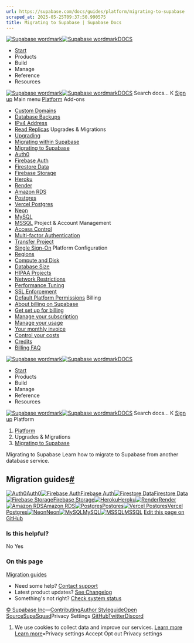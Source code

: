 ```yaml
---
url: https://supabase.com/docs/guides/platform/migrating-to-supabase
scraped_at: 2025-05-25T09:37:50.990575
title: Migrating to Supabase | Supabase Docs
---
```


[![Supabase wordmark](https://supabase.com/docs/_next/image?url=%2Fdocs%2Fsupabase-dark.svg&w=256&q=75)![Supabase wordmark](https://supabase.com/docs/_next/image?url=%2Fdocs%2Fsupabase-light.svg&w=256&q=75)DOCS](https://supabase.com/docs)
  * [Start](https://supabase.com/docs/guides/getting-started)
  * Products 
  * Build 
  * Manage 
  * Reference 
  * Resources 


[![Supabase wordmark](https://supabase.com/docs/_next/image?url=%2Fdocs%2Fsupabase-dark.svg&w=256&q=75)![Supabase wordmark](https://supabase.com/docs/_next/image?url=%2Fdocs%2Fsupabase-light.svg&w=256&q=75)DOCS](https://supabase.com/docs)
Search docs...
K
[Sign up](https://supabase.com/dashboard)
Main menu
[Platform](https://supabase.com/docs/guides/platform)
Add-ons
  * [Custom Domains](https://supabase.com/docs/guides/platform/custom-domains)
  * [Database Backups](https://supabase.com/docs/guides/platform/backups)
  * [IPv4 Address](https://supabase.com/docs/guides/platform/ipv4-address)
  * [Read Replicas](https://supabase.com/docs/guides/platform/read-replicas)
Upgrades & Migrations
  * [Upgrading](https://supabase.com/docs/guides/platform/upgrading)
  * [Migrating within Supabase](https://supabase.com/docs/guides/platform/migrating-within-supabase)
  * [Migrating to Supabase](https://supabase.com/docs/guides/platform/migrating-to-supabase)
  * [Auth0](https://supabase.com/docs/guides/platform/migrating-to-supabase/auth0)
  * [Firebase Auth](https://supabase.com/docs/guides/platform/migrating-to-supabase/firebase-auth)
  * [Firestore Data](https://supabase.com/docs/guides/platform/migrating-to-supabase/firestore-data)
  * [Firebase Storage](https://supabase.com/docs/guides/platform/migrating-to-supabase/firebase-storage)
  * [Heroku](https://supabase.com/docs/guides/platform/migrating-to-supabase/heroku)
  * [Render](https://supabase.com/docs/guides/platform/migrating-to-supabase/render)
  * [Amazon RDS](https://supabase.com/docs/guides/platform/migrating-to-supabase/amazon-rds)
  * [Postgres](https://supabase.com/docs/guides/platform/migrating-to-supabase/postgres)
  * [Vercel Postgres](https://supabase.com/docs/guides/platform/migrating-to-supabase/vercel-postgres)
  * [Neon](https://supabase.com/docs/guides/platform/migrating-to-supabase/neon)
  * [MySQL](https://supabase.com/docs/guides/platform/migrating-to-supabase/mysql)
  * [MSSQL](https://supabase.com/docs/guides/platform/migrating-to-supabase/mssql)
Project & Account Management
  * [Access Control](https://supabase.com/docs/guides/platform/access-control)
  * [Multi-factor Authentication](https://supabase.com/docs/guides/platform/multi-factor-authentication)
  * [Transfer Project](https://supabase.com/docs/guides/platform/project-transfer)
  * [Single Sign-On](https://supabase.com/docs/guides/platform/sso)
Platform Configuration
  * [Regions](https://supabase.com/docs/guides/platform/regions)
  * [Compute and Disk](https://supabase.com/docs/guides/platform/compute-and-disk)
  * [Database Size](https://supabase.com/docs/guides/platform/database-size)
  * [HIPAA Projects](https://supabase.com/docs/guides/platform/hipaa-projects)
  * [Network Restrictions](https://supabase.com/docs/guides/platform/network-restrictions)
  * [Performance Tuning](https://supabase.com/docs/guides/platform/performance)
  * [SSL Enforcement](https://supabase.com/docs/guides/platform/ssl-enforcement)
  * [Default Platform Permissions](https://supabase.com/docs/guides/platform/permissions)
Billing
  * [About billing on Supabase](https://supabase.com/docs/guides/platform/billing-on-supabase)
  * [Get set up for billing](https://supabase.com/docs/guides/platform/get-set-up-for-billing)
  * [Manage your subscription](https://supabase.com/docs/guides/platform/manage-your-subscription)
  * [Manage your usage](https://supabase.com/docs/guides/platform/manage-your-usage)
  * [Your monthly invoice](https://supabase.com/docs/guides/platform/your-monthly-invoice)
  * [Control your costs](https://supabase.com/docs/guides/platform/cost-control)
  * [Credits](https://supabase.com/docs/guides/platform/credits)
  * [Billing FAQ](https://supabase.com/docs/guides/platform/billing-faq)


[![Supabase wordmark](https://supabase.com/docs/_next/image?url=%2Fdocs%2Fsupabase-dark.svg&w=256&q=75)![Supabase wordmark](https://supabase.com/docs/_next/image?url=%2Fdocs%2Fsupabase-light.svg&w=256&q=75)DOCS](https://supabase.com/docs)
  * [Start](https://supabase.com/docs/guides/getting-started)
  * Products 
  * Build 
  * Manage 
  * Reference 
  * Resources 


[![Supabase wordmark](https://supabase.com/docs/_next/image?url=%2Fdocs%2Fsupabase-dark.svg&w=256&q=75)![Supabase wordmark](https://supabase.com/docs/_next/image?url=%2Fdocs%2Fsupabase-light.svg&w=256&q=75)DOCS](https://supabase.com/docs)
Search docs...
K
[Sign up](https://supabase.com/dashboard)
Platform
  1. [Platform](https://supabase.com/docs/guides/platform)
  2. Upgrades & Migrations
  3. [Migrating to Supabase](https://supabase.com/docs/guides/platform/migrating-to-supabase)


Migrating to Supabase
Learn how to migrate to Supabase from another database service.
## Migration guides[#](https://supabase.com/docs/guides/platform/migrating-to-supabase#migration-guides)
[![Auth0](https://supabase.com/docs/img/icons/auth0-icon-light.svg)Auth0](https://supabase.com/docs/guides/platform/migrating-to-supabase/auth0)[![Firebase Auth](https://supabase.com/docs/img/icons/firebase-icon.svg)Firebase Auth](https://supabase.com/docs/guides/platform/migrating-to-supabase/firebase-auth)[![Firestore Data](https://supabase.com/docs/img/icons/firebase-icon.svg)Firestore Data](https://supabase.com/docs/guides/platform/migrating-to-supabase/firestore-data)[![Firebase Storage](https://supabase.com/docs/img/icons/firebase-icon.svg)Firebase Storage](https://supabase.com/docs/guides/platform/migrating-to-supabase/firebase-storage)[![Heroku](https://supabase.com/docs/img/icons/heroku-icon.svg)Heroku](https://supabase.com/docs/guides/platform/migrating-to-supabase/heroku)[![Render](https://supabase.com/docs/img/icons/render-icon.svg)Render](https://supabase.com/docs/guides/platform/migrating-to-supabase/render)[![Amazon RDS](https://supabase.com/docs/img/icons/aws-rds-icon.svg)Amazon RDS](https://supabase.com/docs/guides/platform/migrating-to-supabase/amazon-rds)[![Postgres](https://supabase.com/docs/img/icons/postgres-icon.svg)Postgres](https://supabase.com/docs/guides/platform/migrating-to-supabase/postgres)[![Vercel Postgres](https://supabase.com/docs/img/icons/vercel-icon-light.svg)Vercel Postgres](https://supabase.com/docs/guides/platform/migrating-to-supabase/vercel-postgres)[![Neon](https://supabase.com/docs/img/icons/neon-icon-light.svg)Neon](https://supabase.com/docs/guides/platform/migrating-to-supabase/neon)[![MySQL](https://supabase.com/docs/img/icons/mysql-icon.svg)MySQL](https://supabase.com/docs/guides/platform/migrating-to-supabase/mysql)[![MSSQL](https://supabase.com/docs/img/icons/mssql-icon.svg)MSSQL](https://supabase.com/docs/guides/platform/migrating-to-supabase/mssql)
[Edit this page on GitHub ](https://github.com/supabase/supabase/blob/master/apps/docs/content/guides/platform/migrating-to-supabase.mdx)
### Is this helpful?
No Yes
### On this page
[Migration guides](https://supabase.com/docs/guides/platform/migrating-to-supabase#migration-guides)
  * Need some help?
[Contact support](https://supabase.com/support)
  * Latest product updates?
[See Changelog](https://supabase.com/changelog)
  * Something's not right?
[Check system status](https://status.supabase.com/)


[© Supabase Inc](https://supabase.com/)—[Contributing](https://github.com/supabase/supabase/blob/master/apps/docs/DEVELOPERS.md)[Author Styleguide](https://github.com/supabase/supabase/blob/master/apps/docs/CONTRIBUTING.md)[Open Source](https://supabase.com/open-source)[SupaSquad](https://supabase.com/supasquad)Privacy Settings
[GitHub](https://github.com/supabase/supabase)[Twitter](https://twitter.com/supabase)[Discord](https://discord.supabase.com/)
  1. We use cookies to collect data and improve our services. [Learn more](https://supabase.com/privacy#8-cookies-and-similar-technologies-used-on-our-european-services)
[Learn more](https://supabase.com/privacy#8-cookies-and-similar-technologies-used-on-our-european-services)•Privacy settings
Accept Opt out Privacy settings



